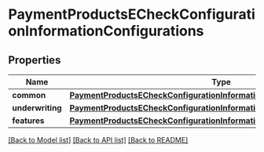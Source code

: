 # PaymentProductsECheckConfigurationInformationConfigurations

## Properties
Name | Type | Description | Notes
------------ | ------------- | ------------- | -------------
**common** | [**PaymentProductsECheckConfigurationInformationConfigurationsCommon**](PaymentProductsECheckConfigurationInformationConfigurationsCommon.md) |  | [optional] 
**underwriting** | [**PaymentProductsECheckConfigurationInformationConfigurationsUnderwriting**](PaymentProductsECheckConfigurationInformationConfigurationsUnderwriting.md) |  | [optional] 
**features** | [**PaymentProductsECheckConfigurationInformationConfigurationsFeatures**](PaymentProductsECheckConfigurationInformationConfigurationsFeatures.md) |  | [optional] 

[[Back to Model list]](../README.md#documentation-for-models) [[Back to API list]](../README.md#documentation-for-api-endpoints) [[Back to README]](../README.md)


